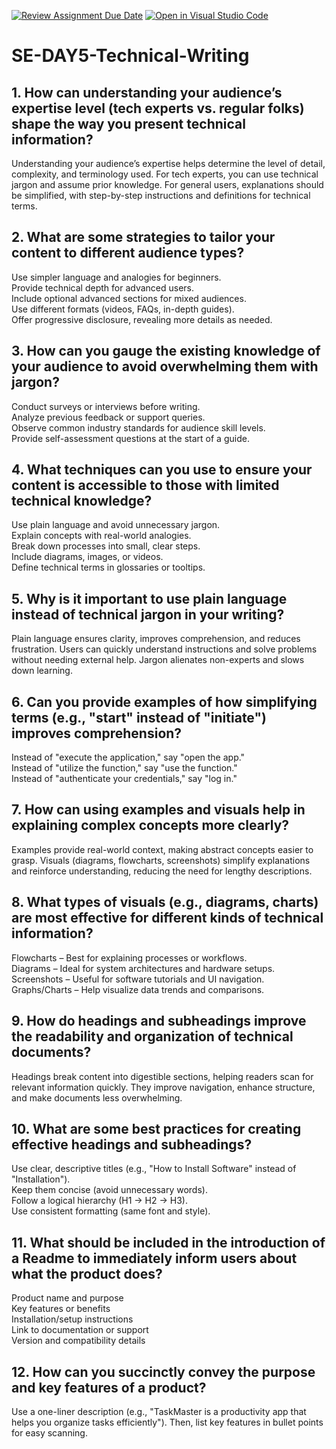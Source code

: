 [![Review Assignment Due Date](https://classroom.github.com/assets/deadline-readme-button-22041afd0340ce965d47ae6ef1cefeee28c7c493a6346c4f15d667ab976d596c.svg)](https://classroom.github.com/a/zsAR-pyY)
[![Open in Visual Studio Code](https://classroom.github.com/assets/open-in-vscode-2e0aaae1b6195c2367325f4f02e2d04e9abb55f0b24a779b69b11b9e10269abc.svg)](https://classroom.github.com/online_ide?assignment_repo_id=18454926&assignment_repo_type=AssignmentRepo)
# SE-DAY5-Technical-Writing
## 1. How can understanding your audience’s expertise level (tech experts vs. regular folks) shape the way you present technical information?  
Understanding your audience’s expertise helps determine the level of detail, complexity, and terminology used. For tech experts, you can use technical jargon and assume prior knowledge. For general users, explanations should be simplified, with step-by-step instructions and definitions for technical terms.  

## 2. What are some strategies to tailor your content to different audience types?  
Use simpler language and analogies for beginners.   
Provide technical depth for advanced users.   
Include optional advanced sections for mixed audiences.  
Use different formats (videos, FAQs, in-depth guides).  
Offer progressive disclosure, revealing more details as needed.  

## 3. How can you gauge the existing knowledge of your audience to avoid overwhelming them with jargon?  
Conduct surveys or interviews before writing.  
Analyze previous feedback or support queries.  
Observe common industry standards for audience skill levels.  
Provide self-assessment questions at the start of a guide.  

## 4. What techniques can you use to ensure your content is accessible to those with limited technical knowledge?  
Use plain language and avoid unnecessary jargon.  
Explain concepts with real-world analogies.  
Break down processes into small, clear steps.  
Include diagrams, images, or videos.   
Define technical terms in glossaries or tooltips.   

## 5. Why is it important to use plain language instead of technical jargon in your writing?  

Plain language ensures clarity, improves comprehension, and reduces frustration. Users can quickly understand instructions and solve problems without needing external help. Jargon alienates non-experts and slows down learning.


## 6. Can you provide examples of how simplifying terms (e.g., "start" instead of "initiate") improves comprehension?  

Instead of "execute the application," say "open the app."  
Instead of "utilize the function," say "use the function."  
Instead of "authenticate your credentials," say "log in."   

## 7. How can using examples and visuals help in explaining complex concepts more clearly?  

Examples provide real-world context, making abstract concepts easier to grasp. Visuals (diagrams, flowcharts, screenshots) simplify explanations and reinforce understanding, reducing the need for lengthy descriptions.  

## 8. What types of visuals (e.g., diagrams, charts) are most effective for different kinds of technical information?  

Flowcharts – Best for explaining processes or workflows.  
Diagrams – Ideal for system architectures and hardware setups.   
Screenshots – Useful for software tutorials and UI navigation.  
Graphs/Charts – Help visualize data trends and comparisons.  

## 9. How do headings and subheadings improve the readability and organization of technical documents?  

Headings break content into digestible sections, helping readers scan for relevant information quickly. They improve navigation, enhance structure, and make documents less overwhelming.  

## 10. What are some best practices for creating effective headings and subheadings?   

Use clear, descriptive titles (e.g., "How to Install Software" instead of "Installation").  
Keep them concise (avoid unnecessary words).  
Follow a logical hierarchy (H1 → H2 → H3).   
Use consistent formatting (same font and style).   

## 11. What should be included in the introduction of a Readme to immediately inform users about what the product does?   

Product name and purpose   
Key features or benefits  
Installation/setup instructions  
Link to documentation or support  
Version and compatibility details  

## 12. How can you succinctly convey the purpose and key features of a product?  
Use a one-liner description (e.g., "TaskMaster is a productivity app that helps you organize tasks efficiently"). Then, list key features in bullet points for easy scanning.  
